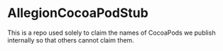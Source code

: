# AllegionCocoaPodStub
This is a repo used solely to claim the names of CocoaPods we publish internally so that others cannot claim them.
